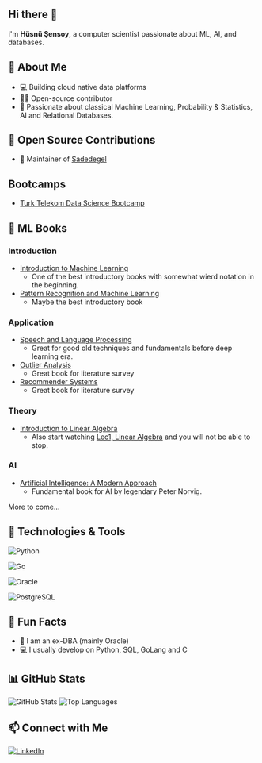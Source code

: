 ## Hi there 👋

<!--
**husnusensoy/husnusensoy** is a ✨ _special_ ✨ repository because its `README.md` (this file) appears on your GitHub profile.

Here are some ideas to get you started:

- 🔭 I’m currently working on ...
- 🌱 I’m currently learning ...
- 👯 I’m looking to collaborate on ...
- 🤔 I’m looking for help with ...
- 💬 Ask me about ...
- 📫 How to reach me: ...
- 😄 Pronouns: ...
- ⚡ Fun fact: ...
-->

I'm **Hüsnü Şensoy**, a computer scientist passionate about ML, AI, and databases.

## 🚀 About Me
- 💻 Building cloud native data platforms
- 🧑‍💻 Open-source contributor  
- 📖 Passionate about classical Machine Learning, Probability & Statistics, AI and Relational Databases.


## 🌟 Open Source Contributions
- 🚀 Maintainer of [Sadedegel](https://github.com/globalmaksimum/sadedegel)

## Bootcamps
- [Turk Telekom Data Science Bootcamp](https://github.com/husnusensoy/tt-bootcamp.git)

## 📖 ML Books 

### Introduction

- [Introduction to Machine Learning](https://a.co/d/9QaIhMZ)
  - One of the best introductory books with somewhat wierd notation in the beginning.
- [Pattern Recognition and Machine Learning](https://a.co/d/cNMHys6)
  - Maybe the best introductory book

### Application

- [Speech and Language Processing](https://a.co/d/dFztmTw)
  - Great for good old techniques and fundamentals before deep learning era.
- [Outlier Analysis](https://a.co/d/dzQHDmY)
  - Great book for literature survey
- [Recommender Systems](https://a.co/d/dHThzwl)
  - Great book for literature survey

### Theory

- [Introduction to Linear Algebra](https://a.co/d/8JRMGHH)
  - Also start watching [Lec1, Linear Algebra](https://youtu.be/ZK3O402wf1c?si=tyPa-oD_u-M5nSCv) and you will not be able to stop.

### AI

- [Artificial Intelligence: A Modern Approach](https://a.co/d/69v8pG3)
  - Fundamental book for AI by legendary Peter Norvig.


More to come...

## 🔧 Technologies & Tools
![Python](https://img.shields.io/badge/Python--blue?style=flat&logo=python)

![Go](https://img.shields.io/badge/Go-00ADD8?style=flat&logo=go&logoColor=white)

![Oracle](https://img.shields.io/badge/Oracle-DB-F80000.svg?style=flat&logo=oracle&logoColor=white)

![PostgreSQL](https://img.shields.io/badge/PostgreSQL-%23336791.svg?style=flat&logo=postgresql&logoColor=white)


## 🎯 Fun Facts
- 📌 I am an ex-DBA (mainly Oracle)
- 💻 I usually develop on Python, SQL, GoLang and C


## 📊 GitHub Stats
![GitHub Stats](https://github-readme-stats.vercel.app/api?username=husnusensoy&show_icons=true&theme=radical)
![Top Languages](https://github-readme-stats.vercel.app/api/top-langs/?username=husnusensoy&layout=compact&theme=tokyonight)

## 📫 Connect with Me
[![LinkedIn](https://img.shields.io/badge/LinkedIn-blue?logo=linkedin)](https://linkedin.com/in/husnusensoy)  



